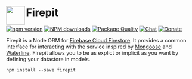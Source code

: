# Firepit<a href="https://firepit.io"><img align="left" src="https://i.imgur.com/3y5vVOf.png" width="50"></a>

[![npm version](https://img.shields.io/npm/v/firepit.svg?style=flat-square)](https://www.npmjs.com/package/firepit)
[![NPM downloads](https://img.shields.io/npm/dm/firepit.svg?style=flat-square)](https://www.npmjs.com/package/firepit)
[![Package Quality](http://npm.packagequality.com/shield/firepit.svg?style=flat-square)](http://packagequality.com/#?package=firepit)
[![Chat](https://img.shields.io/badge/chat-on%20discord-7289da.svg?style=flat-square)](https://discord.gg/t6bdqMs)
[![Donate](https://img.shields.io/badge/Donate-Patreon-green.svg?style=flat-square)](https://www.patreon.com/invertase)


Firepit is a Node ORM for [Firebase Cloud Firestore](https://firebase.google.com/docs/firestore/). It provides a common interface for interacting with the service inspired by [Mongoose](http://mongoosejs.com/) and [Waterline](https://github.com/balderdashy/waterline). Firepit allows you to be as explict or implicit as you want by defining your datastore in models.

```
npm install --save firepit
```

